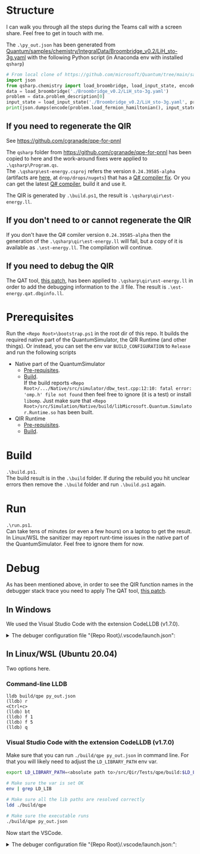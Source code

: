 # Structure

I can walk you through all the steps during the Teams call with a screen share. Feel free to get in touch with me.

The `.\py_out.json` has been generated from 
[Quantum/samples/chemistry/IntegralData/Broombridge_v0.2/LiH_sto-3g.yaml](https://github.com/microsoft/Quantum/blob/main/samples/chemistry/IntegralData/Broombridge_v0.2/LiH_sto-3g.yaml)
with the following Python script
(in Anaconda env with installed `qsharp`)
```py
# From local clone of https://github.com/microsoft/Quantum/tree/main/samples/chemistry/IntegralData/
import json
from qsharp.chemistry import load_broombridge, load_input_state, encode
data = load_broombridge('./Broombridge_v0.2/LiH_sto-3g.yaml')
problem = data.problem_description[0]
input_state = load_input_state('./Broombridge_v0.2/LiH_sto-3g.yaml', problem.initial_state_suggestions[0]['Label'])
print(json.dumps(encode(problem.load_fermion_hamiltonian(), input_state)))
```

## If you need to regenerate the QIR
See https://github.com/cgranade/qpe-for-pnnl  

The `qsharp` folder from https://github.com/cgranade/qpe-for-pnnl has been copied to here and the work-around fixes were applied to `.\qsharp\Program.qs`.  
The `.\qsharp\est-energy.csproj` refers the version `0.24.39585-alpha`
(artifacts are [here](https://dev.azure.com/ms-quantum-public/Microsoft%20Quantum%20(public)/_build/results?buildId=39585&view=artifacts&pathAsName=false&type=publishedArtifacts), 
at `drop/drops/nugets`)
that has a [Q# compiler fix](https://github.com/microsoft/qsharp-compiler/pull/1373).
Or you can get the latest [Q# compiler](https://github.com/microsoft/qsharp-compiler), build it and use it.

The QIR is generated by `.\build.ps1`, the result is `.\qsharp\qir\est-energy.ll`.  

## If you don't need to or cannot regenerate the QIR
If you don't have the Q# comiler version `0.24.39585-alpha` then the generation of the `.\qsharp\qir\est-energy.ll` will fail, but a copy of it is available as `.\est-energy.ll`.
The compilation will continue.

## If you need to debug the QIR
The QAT tool, [this patch](https://github.com/qir-alliance/qat/pull/66), has been applied to `.\qsharp\qir\est-energy.ll`
in order to add the debugging information to the .ll file. The result is `.\est-energy.qat.dbginfo.ll`.

# Prerequisites
Run the `<Repo Root>\bootstrap.ps1` in the root dir of this repo. It builds the required native part of the QuantumSimulator, the QIR Runtime (and other things).
Or instead, you can set the env var `BUILD_CONFIGURATION` to `Release` and run the following scripts
* Native part of the QuantumSimulator
  * [Pre-requisites](https://github.com/microsoft/qsharp-runtime/blob/main/src/Simulation/Native/prerequisites.ps1).
  * [Build](https://github.com/microsoft/qsharp-runtime/blob/main/src/Simulation/Native/build-native-simulator.ps1).  
    If the build reports `<Repo Root>/.../Native/src/simulator/dbw_test.cpp:12:10: fatal error: 'omp.h' file not found` then feel free to ignore (it is a test) or install `libomp`.
    Just make sure that `<Repo Root>/src/Simulation/Native/build/libMicrosoft.Quantum.Simulator.Runtime.so` has been built.
* QIR Runtime
  * [Pre-requisites](https://github.com/microsoft/qsharp-runtime/blob/main/src/Qir/Runtime/prerequisites.ps1).
  * [Build](https://github.com/microsoft/qsharp-runtime/blob/main/src/Qir/Runtime/build-qir-runtime.ps1).

# Build 
`.\build.ps1`.  
The build result is in the `.\build` folder. If during the rebuild you hit unclear errors then remove the `.\build` folder and run `.\build.ps1` again.

# Run

`.\run.ps1`.  
Can take tens of minutes (or even a few hours) on a laptop to get the result.
In Linux/WSL the sanitizer may report runt-time issues in the native part of the QuantumSimulator. Feel free to ignore them for now.

# Debug

As has been mentioned above, in order to see the QIR function names in the debugger stack trace you need to apply The QAT tool, [this patch](https://github.com/qir-alliance/qat/pull/66).

## In Windows

We used the Visual Studio Code with the extension CodeLLDB (v1.7.0).  

<details><summary>The debuger configuration file "{Repo Root}/.vscode/launch.json":</summary>

```json
{
    // Use IntelliSense to learn about possible attributes.
    // Hover to view descriptions of existing attributes.
    // For more information, visit: https://go.microsoft.com/fwlink/?linkid=830387
    "version": "0.2.0",
    "configurations": [
        {
            "name": "QPE", 
            "type": "lldb",
            "request": "launch",
            "cwd": "${workspaceFolder}\\src\\Qir\\Tests\\qpe", 
            "program": "${workspaceFolder}\\src\\Qir\\Tests\\qpe\\build\\qpe.exe",
            "args": ["py_out.json"],
            "environment": [
                { "name": "BUILD_CONFIGURATION", "value": "Debug" },  // Likely optional
                { "name": "PATH", "value": "../../Runtime/bin/Debug/bin;../../../Simulation/Native/build"}  // Likely optional
            ],
            "console":"integratedTerminal"
        },
    ]
}
```
</details>

## In Linux/WSL (Ubuntu 20.04)

Two options here.

### Command-line LLDB

```
lldb build/qpe py_out.json
(lldb) r
<Ctrl+c>
(lldb) bt
(lldb) f 1
(lldb) f 5
(lldb) q
```
### Visual Studio Code with the extension CodeLLDB (v1.7.0)
Make sure that you can run `./build/qpe py_out.json` in command line. For that you will likely need to adjust the `LD_LIBRARY_PATH` env var. 
```sh
export LD_LIBRARY_PATH=<absolute path to>/src/Qir/Tests/qpe/build:$LD_LIBRARY_PATH

# Make sure the var is set OK
env | grep LD_LIB

# Make sure all the lib paths are resolved correctly
ldd ./build/qpe

# Make sure the executable runs
./build/qpe py_out.json
```
Now start the VSCode.  

<details><summary>The debuger configuration file "{Repo Root}/.vscode/launch.json:":</summary>

```json
{
    // Use IntelliSense to learn about possible attributes.
    // Hover to view descriptions of existing attributes.
    // For more information, visit: https://go.microsoft.com/fwlink/?linkid=830387
    "version": "0.2.0",
    "configurations": [
        {
            "type": "lldb",
            "request": "launch",
            "name": "QPE",
            "program": "${workspaceFolder}/src/Qir/Tests/qpe/build/qpe",
            "args": ["py_out.json"],
            "cwd": "${workspaceFolder}/src/Qir/Tests/qpe",
            //"environment": [
            //    { "name": "LD_LIBRARY_PATH", "value": "/mnt/c/ed/dev/QSharpCompiler/qsharp-runtime/qsharp-runtime_WSL/src/Qir/Tests/qpe/build" },
            //    { "name": "PATH", "value": "/mnt/c/ed/dev/QSharpCompiler/qsharp-runtime/qsharp-runtime_WSL/src/Qir/Tests/qpe/build"}
            //]
        }
    ]
}
```
</details>
